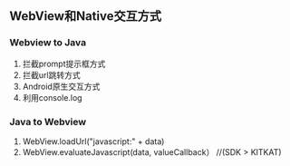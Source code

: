 ## WebView和Native交互方式

### Webview to Java

1. 拦截prompt提示框方式
2. 拦截url跳转方式
3. Android原生交互方式
4. 利用console.log

### Java to Webview

1. WebView.loadUrl("javascript:" + data)
2. WebView.evaluateJavascript(data, valueCallback） //(SDK > KITKAT)